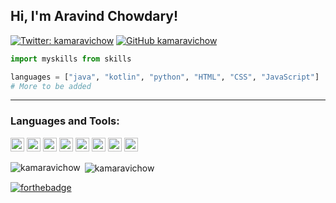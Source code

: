 <h2> Hi, I'm Aravind Chowdary! </h2>


[![Twitter: kamaravichow](https://img.shields.io/twitter/follow/kamaravichow?style=social)](https://twitter.com/kamaravichow)
[![GitHub kamaravichow](https://img.shields.io/github/followers/kamaravichow?label=follow&style=social)](https://github.com/kamaravichow)

```python
import myskills from skills

languages = ["java", "kotlin", "python", "HTML", "CSS", "JavaScript"]
# More to be added

```

---


### Languages and Tools:

<p align="left">
<img src="https://www.vectorlogo.zone/logos/dartlang/dartlang-icon.svg" alt="dart" width="22" height="22"/>
<img src="https://devicons.github.io/devicon/devicon.git/icons/android/android-original.svg" alt="android" width="22" height="22"/> 
<img src="https://www.vectorlogo.zone/logos/firebase/firebase-icon.svg" alt="firebase" width="22" height="22"/> 
<img src="https://www.vectorlogo.zone/logos/flutterio/flutterio-icon.svg" alt="flutter" width="22" height="22"/> 
<img src="https://www.vectorlogo.zone/logos/git-scm/git-scm-icon.svg" alt="git" width="22" height="22"/> 
<img src="https://www.vectorlogo.zone/logos/unity3d/unity3d-icon.svg" alt="unity" width="22" height="22"/>  
<img src="https://devicons.github.io/devicon/devicon.git/icons/python/python-original.svg" alt="python" width="22" height="22"/> 
<img src="https://www.vectorlogo.zone/logos/sketchapp/sketchapp-icon.svg" alt="vscode" width="22" height="22"/> 
</p>

<p><img align="left" src="https://github-readme-stats.vercel.app/api/top-langs/?username=kamaravichow&layout=compact&hide=html" alt="kamaravichow" /></p>

<p>&nbsp;<img align="center" src="https://github-readme-stats.vercel.app/api?username=kamaravichow&show_icons=true" alt="kamaravichow" /></p>

[![forthebadge](https://forthebadge.com/images/badges/built-with-swag.svg)](https://kamaravichow.github.io)


